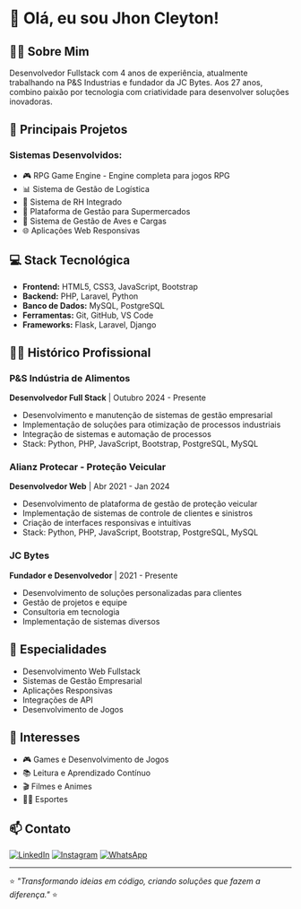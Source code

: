 # 👋 Olá, eu sou Jhon Cleyton!

## 👨‍💻 Sobre Mim
Desenvolvedor Fullstack com 4 anos de experiência, atualmente trabalhando na P&S Industrias e fundador da JC Bytes. Aos 27 anos, combino paixão por tecnologia com criatividade para desenvolver soluções inovadoras.

## 🚀 Principais Projetos

### Sistemas Desenvolvidos:
- 🎮 RPG Game Engine - Engine completa para jogos RPG
- 📊 Sistema de Gestão de Logística
- 👥 Sistema de RH Integrado
- 🏪 Plataforma de Gestão para Supermercados
- 🐔 Sistema de Gestão de Aves e Cargas
- 🌐 Aplicações Web Responsivas

## 💻 Stack Tecnológica
- **Frontend:** HTML5, CSS3, JavaScript, Bootstrap
- **Backend:** PHP, Laravel, Python
- **Banco de Dados:** MySQL, PostgreSQL
- **Ferramentas:** Git, GitHub, VS Code
- **Frameworks:** Flask, Laravel, Django

## 👨‍💼 Histórico Profissional

### P&S Indústria de Alimentos
**Desenvolvedor Full Stack** | Outubro 2024 - Presente
- Desenvolvimento e manutenção de sistemas de gestão empresarial
- Implementação de soluções para otimização de processos industriais
- Integração de sistemas e automação de processos
- Stack: Python, PHP, JavaScript, Bootstrap, PostgreSQL, MySQL

### Alianz Protecar - Proteção Veicular
**Desenvolvedor Web** | Abr 2021 - Jan 2024
- Desenvolvimento de plataforma de gestão de proteção veicular
- Implementação de sistemas de controle de clientes e sinistros
- Criação de interfaces responsivas e intuitivas
- Stack: Python, PHP, JavaScript, Bootstrap, PostgreSQL, MySQL

### JC Bytes
**Fundador e Desenvolvedor** | 2021 - Presente
- Desenvolvimento de soluções personalizadas para clientes
- Gestão de projetos e equipe
- Consultoria em tecnologia
- Implementação de sistemas diversos

## 🎯 Especialidades
- Desenvolvimento Web Fullstack
- Sistemas de Gestão Empresarial
- Aplicações Responsivas
- Integrações de API
- Desenvolvimento de Jogos

## 🌟 Interesses
- 🎮 Games e Desenvolvimento de Jogos
- 📚 Leitura e Aprendizado Contínuo
- 🎬 Filmes e Animes
- 🏃‍♂️ Esportes


## 📫 Contato
[![LinkedIn](https://img.shields.io/badge/LinkedIn-0077B5?style=for-the-badge&logo=linkedin&logoColor=white)](https://www.linkedin.com/in/jhon-cleyton-souza-freire-2670a023a/)
[![Instagram](https://img.shields.io/badge/-Instagram-%23E4405F?style=for-the-badge&logo=instagram&logoColor=white)](https://www.instagram.com/jc.devops/)
[![WhatsApp](https://img.shields.io/badge/WhatsApp-25D366?style=for-the-badge&logo=whatsapp&logoColor=white)](https://wa.me/+5573998547885)

---
⭐ *"Transformando ideias em código, criando soluções que fazem a diferença."* ⭐

